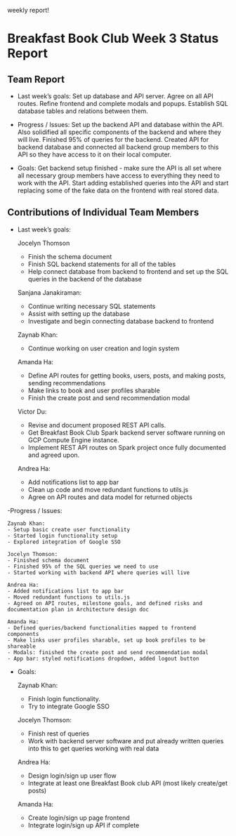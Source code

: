 weekly report!
# Breakfast Book Club Week 3 Status Report
## Team Report
- Last week’s goals: Set up database and API server. Agree on all API routes. Refine frontend and complete modals and popups. Establish SQL database tables and relations between them.

- Progress / Issues: Set up the backend API and database within the API. Also solidified all specific components of the backend and where they will live. Finished 95% of queries for the backend. Created API for backend database and connected all backend group members to this API so they have access to it on their local computer.

- Goals: Get backend setup finished - make sure the API is all set where all necessary group members have access to everything they need to work with the API. Start adding established queries into the API and start replacing some of the fake data on the frontend with real stored data.

## Contributions of Individual Team Members
- Last week’s goals:

    Jocelyn Thomson
    - Finish the schema document
    - Finish SQL backend statements for all of the tables
    - Help connect database from backend to frontend and set up the SQL queries in the backend of the database

    Sanjana Janakiraman:
    - Continue writing necessary SQL statements
    - Assist with setting up the database
    - Investigate and begin connecting database backend to frontend

    Zaynab Khan:
    - Continue working on user creation and login system

    Amanda Ha:
    - Define API routes for getting books, users, posts, and making posts, sending recommendations
    - Make links to book and user profiles sharable
    - Finish the create post and send recommendation modal

    Victor Du:
    - Revise and document proposed REST API calls.
    - Get Breakfast Book Club Spark backend server software running on GCP Compute Engine instance.
    - Implement REST API routes on Spark project once fully documented and agreed upon.

    Andrea Ha:
    - Add notifications list to app bar
    - Clean up code and move redundant functions to utils.js
    - Agree on API routes and data model for returned objects

-Progress / Issues:

    Zaynab Khan:
    - Setup basic create user functionality
    - Started login functionality setup
    - Explored integration of Google SSO

    Jocelyn Thomson:
    - Finished schema document
    - Finished 95% of the SQL queries we need to use
    - Started working with backend API where queries will live

    Andrea Ha:
    - Added notifications list to app bar
    - Moved redundant functions to utils.js
    - Agreed on API routes, milestone goals, and defined risks and documentation plan in Architecture design doc

    Amanda Ha:
    - Defined queries/backend functionalities mapped to frontend components
    - Make links user profiles sharable, set up book profiles to be shareable
    - Modals: finished the create post and send recommendation modal
    - App bar: styled notifications dropdown, added logout button

- Goals:

    Zaynab Khan:
    - Finish login functionality.
    - Try to integrate Google SSO

    Jocelyn Thomson:
    - Finish rest of queries
    - Work with backend server software and put already written queries into this to get queries working with real data

    Andrea Ha:
    - Design login/sign up user flow
    - Integrate at least one Breakfast Book club API (most likely create/get posts)

    Amanda Ha:
    - Create login/sign up page frontend
    - Integrate login/sign up API if complete
